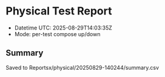 # Physical Test Report
- Datetime UTC: 2025-08-29T14:03:35Z
- Mode: per-test compose up/down

## Summary
Saved to Reportsx/physical/20250829-140244/summary.csv

